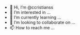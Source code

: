 - 👋 Hi, I’m @ccristianss
- 👀 I’m interested in ...
- 🌱 I’m currently learning ...
- 💞️ I’m looking to collaborate on ...
- 📫 How to reach me ...

<!---
ccristianss/ccristianss is a ✨ special ✨ repository because its `README.md` (this file) appears on your GitHub profile.
You can click the Preview link to take a look at your changes.
--->
